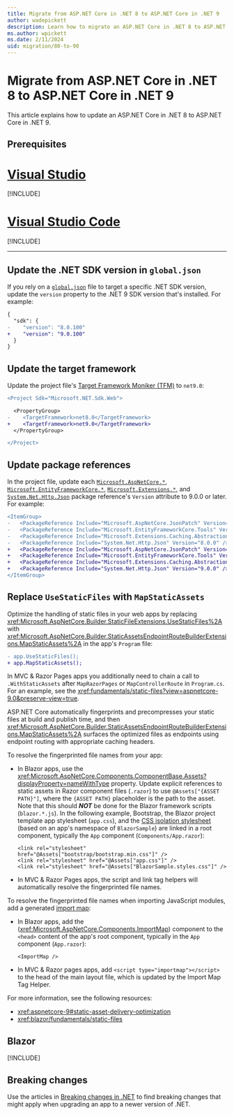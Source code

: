 ```yaml
---
title: Migrate from ASP.NET Core in .NET 8 to ASP.NET Core in .NET 9
author: wadepickett
description: Learn how to migrate an ASP.NET Core in .NET 8 to ASP.NET Core in .NET 9
ms.author: wpickett
ms.date: 2/11/2024
uid: migration/80-to-90
---
```


<!-- New content should be added to ~/migration/includes/aspnetcore-9/includes/{FILE}.md files. This will help prevent merge conflicts in this file. -->

# Migrate from ASP.NET Core in .NET 8 to ASP.NET Core in .NET 9

This article explains how to update an ASP.NET Core in .NET 8 to ASP.NET Core in .NET 9.

## Prerequisites

# [Visual Studio](#tab/visual-studio)

[!INCLUDE[](~/includes/net-prereqs-vs-9.0.md)]

# [Visual Studio Code](#tab/visual-studio-code)

[!INCLUDE[](~/includes/net-prereqs-vsc-9.0.md)]

---

## Update the .NET SDK version in `global.json`

If you rely on a [`global.json`](/dotnet/core/tools/global-json) file to target a specific .NET SDK version, update the `version` property to the .NET 9 SDK version that's installed. For example:

```diff
{
  "sdk": {
-    "version": "8.0.100"
+    "version": "9.0.100"
  }
}
```

## Update the target framework

Update the project file's [Target Framework Moniker (TFM)](/dotnet/standard/frameworks) to `net9.0`:

```diff
<Project Sdk="Microsoft.NET.Sdk.Web">

  <PropertyGroup>
-    <TargetFramework>net8.0</TargetFramework>
+    <TargetFramework>net9.0</TargetFramework>
  </PropertyGroup>

</Project>
```

## Update package references

In the project file, update each [`Microsoft.AspNetCore.*`](https://www.nuget.org/packages?q=Microsoft.AspNetCore.*), [`Microsoft.EntityFrameworkCore.*`](https://www.nuget.org/packages?q=Microsoft.EntityFrameworkCore.*), [`Microsoft.Extensions.*`](https://www.nuget.org/packages?q=Microsoft.Extensions.*), and [`System.Net.Http.Json`](https://www.nuget.org/packages/System.Net.Http.Json) package reference's `Version` attribute to 9.0.0 or later. For example:

```diff
<ItemGroup>
-   <PackageReference Include="Microsoft.AspNetCore.JsonPatch" Version="8.0.2" />
-   <PackageReference Include="Microsoft.EntityFrameworkCore.Tools" Version="8.0.2" />
-   <PackageReference Include="Microsoft.Extensions.Caching.Abstractions" Version="8.0.0" />
-   <PackageReference Include="System.Net.Http.Json" Version="8.0.0" />
+   <PackageReference Include="Microsoft.AspNetCore.JsonPatch" Version="9.0.0" />
+   <PackageReference Include="Microsoft.EntityFrameworkCore.Tools" Version="9.0.0" />
+   <PackageReference Include="Microsoft.Extensions.Caching.Abstractions" Version="9.0.0" />
+   <PackageReference Include="System.Net.Http.Json" Version="9.0.0" />
</ItemGroup>
```

## Replace `UseStaticFiles` with `MapStaticAssets`

Optimize the handling of static files in your web apps by replacing <xref:Microsoft.AspNetCore.Builder.StaticFileExtensions.UseStaticFiles%2A> with <xref:Microsoft.AspNetCore.Builder.StaticAssetsEndpointRouteBuilderExtensions.MapStaticAssets%2A> in the app's `Program` file:
  
```diff
- app.UseStaticFiles();
+ app.MapStaticAssets();
```

In MVC & Razor Pages apps you additionally need to chain a call to `.WithStaticAssets` after `MapRazorPages` or `MapControllerRoute` in `Program.cs`. For an example, see the <xref:fundamentals/static-files?view=aspnetcore-9.0&preserve-view=true>. 

ASP.NET Core automatically fingerprints and precompresses your static files at build and publish time, and then <xref:Microsoft.AspNetCore.Builder.StaticAssetsEndpointRouteBuilderExtensions.MapStaticAssets%2A> surfaces the optimized files as endpoints using endpoint routing with appropriate caching headers.

To resolve the fingerprinted file names from your app:

* In Blazor apps, use the <xref:Microsoft.AspNetCore.Components.ComponentBase.Assets?displayProperty=nameWithType> property. Update explicit references to static assets in Razor component files (`.razor`) to use `@Assets["{ASSET PATH}"]`, where the `{ASSET PATH}` placeholder is the path to the asset. Note that this should ***NOT*** be done for the Blazor framework scripts (`blazor.*.js`). In the following example, Bootstrap, the Blazor project template app stylesheet (`app.css`), and the [CSS isolation stylesheet](xref:blazor/components/css-isolation) (based on an app's namespace of `BlazorSample`) are linked in a root component, typically the `App` component (`Components/App.razor`):

    ```razor
    <link rel="stylesheet" href="@Assets["bootstrap/bootstrap.min.css"]" />
    <link rel="stylesheet" href="@Assets["app.css"]" />
    <link rel="stylesheet" href="@Assets["BlazorSample.styles.css"]" />
    ```

* In MVC & Razor Pages apps, the script and link tag helpers will automatically resolve the fingerprinted file names.

To resolve the fingerprinted file names when importing JavaScript modules, add a generated [import map](https://developer.mozilla.org/docs/Web/HTML/Element/script/type/importmap):

* In Blazor apps, add the (<xref:Microsoft.AspNetCore.Components.ImportMap>) component to the `<head>` content of the app's root component, typically in the `App` component (`App.razor`):

   ```razor
   <ImportMap />
   ```

* In MVC & Razor pages apps, add `<script type="importmap"></script>` to the head of the main layout file, which is updated by the Import Map Tag Helper.
 
For more information, see the following resources:

* <xref:aspnetcore-9#static-asset-delivery-optimization>
* <xref:blazor/fundamentals/static-files>

## Blazor

[!INCLUDE[](~/migration/80-to-90/includes/blazor.md)]

## Breaking changes

Use the articles in [Breaking changes in .NET](/dotnet/core/compatibility/breaking-changes) to find breaking changes that might apply when upgrading an app to a newer version of .NET.
